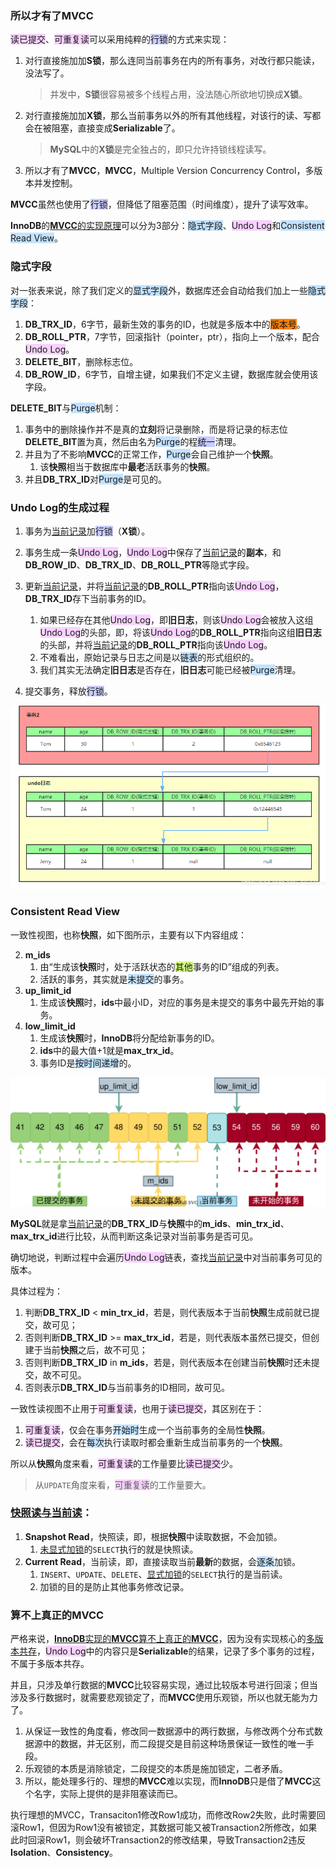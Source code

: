 ### 所以才有了MVCC

<span style=background:#f8d2ff>读已提交</span>、<span style=background:#f8d2ff>可重复读</span>可以采用纯粹的<span style=background:#c9ccff>行锁</span>的方式来实现：

1. 对行直接施加加**S锁**，那么连同当前事务在内的所有事务，对改行都只能读，没法写了。

   > 并发中，**S锁**很容易被多个线程占用，没法随心所欲地切换成**X锁**。

2. 对行直接施加加**X锁**，那么当前事务以外的所有其他线程，对该行的读、写都会在被阻塞，直接变成**Serializable**了。

   > **MySQL**中的**X锁**是完全独占的，即只允许持锁线程读写。

3. 所以才有了**MVCC**，**MVCC**，Multiple Version Concurrency Control，多版本并发控制。

**MVCC**虽然也使用了<span style=background:#c9ccff>行锁</span>，但降低了阻塞范围（时间维度），提升了读写效率。

**InnoDB**的[**MVCC**的实现原理](https://blog.csdn.net/SnailMann/article/details/94724197/)可以分为3部分：<span style=background:#c2e2ff>隐式字段</span>、<span style=background:#f8d2ff>Undo Log</span>和<span style=background:#c2e2ff>Consistent Read View</span>。



### 隐式字段

对一张表来说，除了我们定义的<span style=background:#c2e2ff>显式字段</span>外，数据库还会自动给我们加上一些<span style=background:#c2e2ff>隐式字段</span>：

1. **DB_TRX_ID**，6字节，最新生效的事务的ID，也就是多版本中的<span style=background:#ff8000>版本号</span>。
3. **DB_ROLL_PTR**，7字节，回滚指针（pointer，ptr），指向上一个版本，配合<span style=background:#f8d2ff>Undo Log</span>。
4. **DELETE_BIT**，删除标志位。
4. **DB_ROW_ID**，6字节，自增主键，如果我们不定义主键，数据库就会使用该字段。

**DELETE_BIT**与<span style=background:#c2e2ff>Purge</span>机制：

1. 事务中的删除操作并不是真的**立刻**将记录删除，而是将记录的标志位**DELETE_BIT**置为真，然后由名为<span style=background:#c2e2ff>Purge</span>的程<span style=background:#c9ccff>统一</span>清理。
2. 并且为了不影响**MVCC**的正常工作，<span style=background:#c2e2ff>Purge</span>会自己维护一个**快照**。
   1. 该**快照**相当于数据库中**最老**活跃事务的**快照**。
3. 并且**DB_TRX_ID**对<span style=background:#c2e2ff>Purge</span>是可见的。



### Undo Log的生成过程

1. 事务为<u>当前记录</u>加<span style=background:#c9ccff>行锁</span>（**X锁**）。
2. 事务生成一条<span style=background:#f8d2ff>Undo Log</span>，<span style=background:#f8d2ff>Undo Log</span>中保存了<u>当前记录</u>的**副本**，和**DB_ROW_ID**、**DB_TRX_ID**、**DB_ROLL_PTR**等隐式字段。

3. 更新<u>当前记录</u>，并将<u>当前记录</u>的**DB_ROLL_PTR**指向该<span style=background:#f8d2ff>Undo Log</span>，**DB_TRX_ID**存下当前事务的ID。
   1. 如果已经存在其他<span style=background:#f8d2ff>Undo Log</span>，即**旧日志**，则该<span style=background:#f8d2ff>Undo Log</span>会被放入这组<span style=background:#f8d2ff>Undo Log</span>的头部，即，将该<span style=background:#f8d2ff>Undo Log</span>的**DB_ROLL_PTR**指向这组**旧日志**的头部，并将<u>当前记录</u>的**DB_ROLL_PTR**指向该<span style=background:#f8d2ff>Undo Log</span>。
   2. 不难看出，原始记录与日志之间是以<span style=background:#c2e2ff>链表</span>的形式组织的。
   3. 我们其实无法确定**旧日志**是否存在，**旧日志**可能已经被<span style=background:#c2e2ff>Purge</span>清理。
4. 提交事务，释放<span style=background:#c9ccff>行锁</span>。

![0](../images/7/multi-version-concurrency-control.png)



### Consistent Read View

一致性视图，也称**快照**，如下图所示，主要有以下内容组成：

2. **m_ids**
   1. 由“生成该**快照**时，处于活跃状态的<span style=background:#d4fe7f>其他</span>事务的ID”组成的列表。
   2. 活跃的事务，其实就是<span style=background:#c2e2ff>未提交</span>的事务。
3. **up_limit_id**
   1. 生成该**快照**时，**ids**中最小ID，对应的事务是未提交的事务中最先开始的事务。
4. **low_limit_id**
   1. 生成该**快照**时，**InnoDB**将分配给新事务的ID。
   2. **ids**中的最大值+1就是**max_trx_id**。
   3. 事务ID是<span style=background:#c2e2ff>按时间递增</span>的。

![image](../images/7/consistent-read-view.svg)

**MySQL**就是拿<u>当前记录</u>的**DB_TRX_ID**与**快照**中的**m_ids**、**min_trx_id**、**max_trx_id**进行比较，从而判断这条记录对当前事务是否可见。

确切地说，判断过程中会遍历<span style=background:#f8d2ff>Undo Log</span>链表，查找<u>当前记录</u>中对当前事务可见的版本。

具体过程为：

1. 判断**DB_TRX_ID** < **min_trx_id**，若是，则代表版本于当前**快照**生成前就已提交，故可见；
2. 否则判断**DB_TRX_ID** >= **max_trx_id**，若是，则代表版本虽然已提交，但创建于当前**快照**之后，故不可见；
3. 否则判断**DB_TRX_ID** in **m_ids**，若是，则代表版本在创建当前**快照**时还未提交，故不可见。
4. 否则表示**DB_TRX_ID**与当前事务的ID相同，故可见。

一致性读视图不止用于<span style=background:#f8d2ff>可重复读</span>，也用于<span style=background:#f8d2ff>读已提交</span>，其区别在于：

1. <span style=background:#f8d2ff>可重复读</span>，仅会在事务<span style=background:#c2e2ff>开始时</span>生成一个当前事务的全局性**快照**。
2. <span style=background:#f8d2ff>读已提交</span>，会在<span style=background:#c2e2ff>每次</span>执行读取时都会重新生成当前事务的一个**快照**。

所以从**快照**角度来看，<span style=background:#f8d2ff>可重复读</span>的工作量要比<span style=background:#f8d2ff>读已提交</span>少。

> 从`UPDATE`角度来看，<span style=background:#f8d2ff>可重复读</span>的工作量要大。



### [快照读与当前读](https://blog.csdn.net/zcl_love_wx/article/details/83305645)：

1. **Snapshot Read**，快照读，即，根据**快照**中读取数据，不会加锁。
   1. <u>未显式加锁</u>的`SELECT`执行的就是快照读。
2. **Current Read**，当前读，即，直接读取当前**最新**的数据，会<span style=background:#c2e2ff>逐条</span>加锁。
   1. `INSERT`、`UPDATE`、`DELETE`、<u>显式加锁</u>的`SELECT`执行的是当前读。
   2. 加锁的目的是防止其他事务修改记录。



### 算不上真正的**MVCC**

严格来说，[**InnoDB**实现的**MVCC**算不上真正的**MVCC**](https://www.cnblogs.com/chenpingzhao/p/5065316.html)，因为没有实现核心的<u>多版本共存</u>，<span style=background:#f8d2ff>Undo Log</span>中的内容只是**Serializable**的结果，记录了多个事务的过程，不属于多版本共存。

并且，只涉及单行数据的**MVCC**比较容易实现，通过比较版本号进行回滚；但当涉及多行数据时，就需要悲观锁定了，而**MVCC**使用乐观锁，所以也就无能为力了。

1. 从保证一致性的角度看，修改同一数据源中的两行数据，与修改两个分布式数据源中的数据，并无区别，而二段提交是目前这种场景保证一致性的唯一手段。
2. 乐观锁的本质是消除锁定，二段提交的本质是施加锁定，二者矛盾。
3. 所以，能处理多行的、理想的**MVCC**难以实现，而**InnoDB**只是借了**MVCC**这个名字，实际上提供的是非阻塞读而已。

执行理想的MVCC，Transaciton1修改Row1成功，而修改Row2失败，此时需要回滚Row1，但因为Row1没有被锁定，其数据可能又被Transaction2所修改，如果此时回滚Row1，则会破坏Transaction2的修改结果，导致Transaction2违反**Isolation**、**Consistency**。

